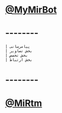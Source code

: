<a href="telegram.me/MyMirBot"><h1>@MyMirBot</h1></a>
# --------
    | پیامرسانی
    | بخش تصاویر
    | بخش تخصص
    | بخش ارتباط
# --------
<a href="telegram.me/MirTM"><h1>@MiRtm</h1></a>
